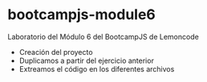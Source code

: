 # bootcampjs-module6

Laboratorio del Módulo 6 del BootcampJS de Lemoncode

- Creación del proyecto
- Duplicamos a partir del ejercicio anterior
- Extreamos el código en los diferentes archivos

